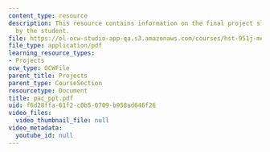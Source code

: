 ```yaml
---
content_type: resource
description: This resource contains information on the final project slides created
  by the student.
file: https://ol-ocw-studio-app-qa.s3.amazonaws.com/courses/hst-951j-medical-decision-support-fall-2005/f6d28ffa61f2c0b50709b958ad646f26_pac_ppt.pdf
file_type: application/pdf
learning_resource_types:
- Projects
ocw_type: OCWFile
parent_title: Projects
parent_type: CourseSection
resourcetype: Document
title: pac_ppt.pdf
uid: f6d28ffa-61f2-c0b5-0709-b958ad646f26
video_files:
  video_thumbnail_file: null
video_metadata:
  youtube_id: null
---
```

